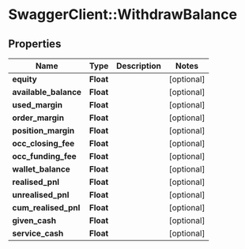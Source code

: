 # SwaggerClient::WithdrawBalance

## Properties
Name | Type | Description | Notes
------------ | ------------- | ------------- | -------------
**equity** | **Float** |  | [optional] 
**available_balance** | **Float** |  | [optional] 
**used_margin** | **Float** |  | [optional] 
**order_margin** | **Float** |  | [optional] 
**position_margin** | **Float** |  | [optional] 
**occ_closing_fee** | **Float** |  | [optional] 
**occ_funding_fee** | **Float** |  | [optional] 
**wallet_balance** | **Float** |  | [optional] 
**realised_pnl** | **Float** |  | [optional] 
**unrealised_pnl** | **Float** |  | [optional] 
**cum_realised_pnl** | **Float** |  | [optional] 
**given_cash** | **Float** |  | [optional] 
**service_cash** | **Float** |  | [optional] 


